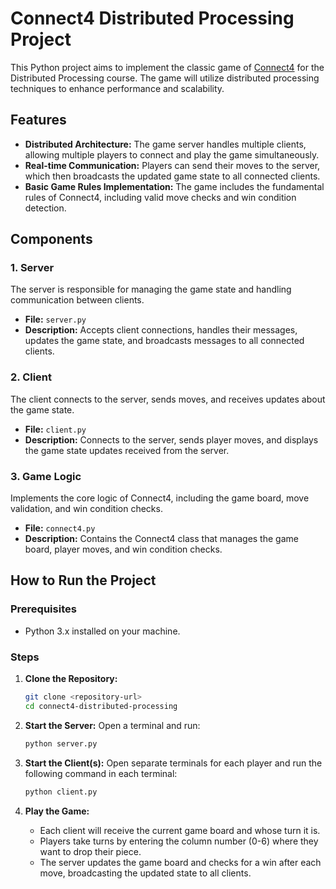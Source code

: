 
# Connect4 Distributed Processing Project

This Python project aims to implement the classic game of [Connect4](https://www.unco.edu/hewit/pdf/giant-map/connect-4-instructions.pdf) for the Distributed Processing course. The game will utilize distributed processing techniques to enhance performance and scalability.

## Features

- **Distributed Architecture:** The game server handles multiple clients, allowing multiple players to connect and play the game simultaneously.
- **Real-time Communication:** Players can send their moves to the server, which then broadcasts the updated game state to all connected clients.
- **Basic Game Rules Implementation:** The game includes the fundamental rules of Connect4, including valid move checks and win condition detection.

## Components

### 1. Server

The server is responsible for managing the game state and handling communication between clients.

- **File:** `server.py`
- **Description:** Accepts client connections, handles their messages, updates the game state, and broadcasts messages to all connected clients.

### 2. Client

The client connects to the server, sends moves, and receives updates about the game state.

- **File:** `client.py`
- **Description:** Connects to the server, sends player moves, and displays the game state updates received from the server.

### 3. Game Logic

Implements the core logic of Connect4, including the game board, move validation, and win condition checks.

- **File:** `connect4.py`
- **Description:** Contains the Connect4 class that manages the game board, player moves, and win condition checks.

## How to Run the Project

### Prerequisites

- Python 3.x installed on your machine.

### Steps

1. **Clone the Repository:**

   ```sh
   git clone <repository-url>
   cd connect4-distributed-processing
   ```
2. **Start the Server:**
   Open a terminal and run:

   ```sh
   python server.py
   ```
3. **Start the Client(s):**
   Open separate terminals for each player and run the following command in each terminal:

   ```sh
   python client.py
   ```
4. **Play the Game:**

   - Each client will receive the current game board and whose turn it is.
   - Players take turns by entering the column number (0-6) where they want to drop their piece.
   - The server updates the game board and checks for a win after each move, broadcasting the updated state to all clients.
